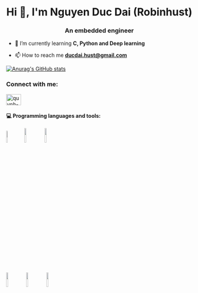<h1 align="center">Hi 👋, I'm Nguyen Duc Dai (Robinhust)</h1>
<h3 align="center">An embedded engineer</h3>

- 🌱 I’m currently learning **C, Python and Deep learning**

- 📫 How to reach me **ducdai.hust@gmail.com**

[![Anurag's GitHub stats](https://github-readme-stats.vercel.app/api?username=robin-hust&show_icons=true&theme=dracula&count_private=true)](https://github.com/anuraghazra/github-readme-stats)

<h3 align="left">Connect with me:</h3>
<p align="left">
<a href="https://linkedin.com/in/robinhust" target="blank"><img align="center" src="https://raw.githubusercontent.com/rahuldkjain/github-profile-readme-generator/master/src/images/icons/Social/linked-in-alt.svg" alt="quynh-giang-nguyen-265a11194" height="30" width="40" /></a>
</p>

#### :computer: Programming languages and tools: 
<p>
<code><img width="9%" src="https://cdn.worldvectorlogo.com/logos/c-1.svg"></code>
<code><img width="10%" src="https://cdn.worldvectorlogo.com/logos/python-5.svg"></code>
<code><img width="10%" src="https://cdn.worldvectorlogo.com/logos/nodejs-1.svg"></code>
<br />
<code><img width="10%" src="https://cdn.worldvectorlogo.com/logos/st-microelectronics-1.svg"></code>
<code><img width="10%" src="https://cdn.worldvectorlogo.com/logos/espressif-systems.svg"></code>
<code><img width="10%" src="https://cdn.worldvectorlogo.com/logos/sqlite.svg"></code>

</p>

